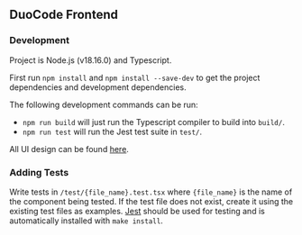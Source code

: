 ## DuoCode Frontend

### Development

Project is Node.js (v18.16.0) and Typescript.

First run `npm install` and `npm install --save-dev` to get the project dependencies and development dependencies.

The following development commands can be run:

- `npm run build` will just run the Typescript compiler to build into `build/`.
- `npm run test` will run the Jest test suite in `test/`.

All UI design can be found [here](https://www.figma.com/file/pJaO1w3OTs6tgY3BPKu7yl/DuoCode?type=design&node-id=90-736).

### Adding Tests

Write tests in `/test/{file_name}.test.tsx` where `{file_name}` is the name of the component being tested. If the test file does not exist, create it using the existing test files as examples. [Jest](https://jestjs.io/) should be used for testing and is automatically installed with `make install`.